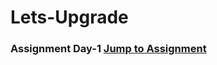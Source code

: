 # Lets-Upgrade
### Assignment Day-1 [Jump to Assignment](https://github.com/valavb/Lets-Upgrade/blob/main/Assignment%20Day-1/Day-1%20Assignment.ipynb "Assignment Day-1")
